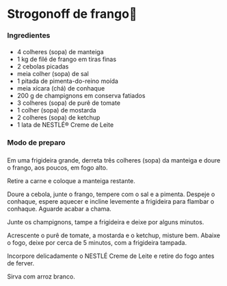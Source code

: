 # Strogonoff de frango:chicken:



### Ingredientes

#### 

- 4 colheres (sopa) de manteiga
- 1 kg de filé de frango em tiras finas
- 2 cebolas picadas
- meia colher (sopa) de sal
- 1 pitada de pimenta-do-reino moída
- meia xícara (chá) de conhaque
- 200 g de champignons em conserva fatiados
- 3 colheres (sopa) de purê de tomate
- 1 colher (sopa) de mostarda
- 2 colheres (sopa) de ketchup
- 1 lata de NESTLÉ® Creme de Leite

### Modo de preparo

### 

Em uma frigideira grande, derreta três colheres (sopa) da manteiga e doure o frango, aos poucos, em fogo alto.

Retire a carne e coloque a manteiga restante.

Doure a cebola, junte o frango, tempere com o sal e a pimenta. Despeje o conhaque, espere aquecer e incline levemente a frigideira para flambar o conhaque. Aguarde acabar a chama.

Junte os champignons, tampe a frigideira e deixe por alguns minutos.

Acrescente o purê de tomate, a mostarda e o ketchup, misture bem. Abaixe o fogo, deixe por cerca de 5 minutos, com a frigideira tampada.

Incorpore delicadamente o NESTLÉ Creme de Leite e retire do fogo antes de ferver.

Sirva com arroz branco.